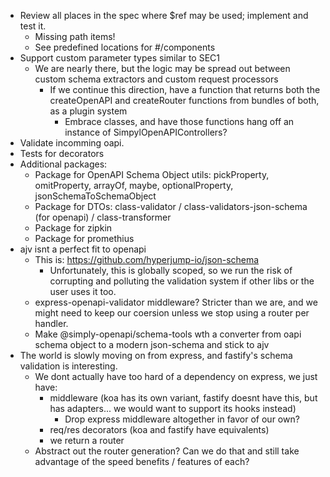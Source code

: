 - Review all places in the spec where $ref may be used; implement and test it.
  - Missing path items!
  - See predefined locations for #/components
- Support custom parameter types similar to SEC1
  - We are nearly there, but the logic may be spread out between custom schema extractors and custom request processors
    - If we continue this direction, have a function that returns both the createOpenAPI and createRouter functions from bundles of both, as a plugin system
      - Embrace classes, and have those functions hang off an instance of SimpylOpenAPIControllers?
- Validate incomming oapi.
- Tests for decorators
- Additional packages:
  - Package for OpenAPI Schema Object utils: pickProperty, omitProperty, arrayOf, maybe, optionalProperty, jsonSchemaToSchemaObject
  - Package for DTOs: class-validator / class-validators-json-schema (for openapi) / class-transformer
  - Package for zipkin
  - Package for promethius
- ajv isnt a perfect fit to openapi
  - This is: https://github.com/hyperjump-io/json-schema
    - Unfortunately, this is globally scoped, so we run the risk of corrupting and polluting the validation system if other libs or the user uses it too.
  - express-openapi-validator middleware? Stricter than we are, and we might need to keep our coersion unless we stop using a router per handler.
  - Make @simply-openapi/schema-tools wth a converter from oapi schema object to a modern json-schema and stick to ajv
- The world is slowly moving on from express, and fastify's schema validation is interesting.
  - We dont actually have too hard of a dependency on express, we just have:
    - middleware (koa has its own variant, fastify doesnt have this, but has adapters... we would want to support its hooks instead)
      - Drop express middleware altogether in favor of our own?
    - req/res decorators (koa and fastify have equivalents)
    - we return a router
  - Abstract out the router generation? Can we do that and still take advantage of the speed benefits / features of each?
